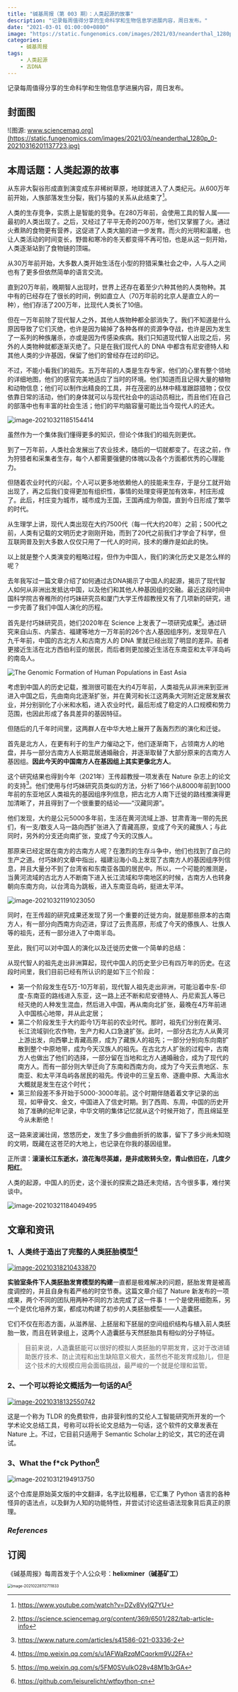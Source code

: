 ```yaml
---
title: "碱基周报（第 003 期）：人类起源的故事"
description: "记录每周值得分享的生命科学和生物信息学进展内容，周日发布。"
date: "2021-03-01 01:00:00+0800"
image: "https://static.fungenomics.com/images/2021/03/neanderthal_1280p_0-20210316201137723.jpg"
categories:
    - 碱基周报
tags:
    - 人类起源
    - 古DNA
---
```


记录每周值得分享的生命科学和生物信息学进展内容，周日发布。

## 封面图

![图源: www.sciencemag.org](https://static.fungenomics.com/images/2021/03/neanderthal_1280p_0-20210316201137723.jpg)

## 本周话题：人类起源的故事

从东非大裂谷形成直到演变成东非稀树草原，地球就进入了人类纪元。从600万年前开始，人族部落发生分裂，我们与猿的关系从此结束了[^1]。

人类的生存竞争，实质上是智能的竞争。在280万年前，会使用工具的智人属——最初的人类出现了。之后，又经过了平平无奇的200万年，他们又掌握了火。通过火煮熟的食物更有营养，这促进了人类大脑的进一步发育。而火的光明和温暖，也让人类活动的时间变长，野兽和寒冷的冬天都变得不再可怕，也是从这一刻开始，人类逐渐站到了食物链的顶端。

从30万年前开始，大多数人类开始生活在小型的狩猎采集社会之中，人与人之间也有了更多但依然简单的语言交流。

直到20万年前，晚期智人出现时，世界上还存在着至少六种其他的人类物种。其中有的已经存在了很长的时间，例如直立人（70万年前的北京人是直立人的一种），他们存活了200万年，比现代人类长了10倍。

但在一万年前除了现代智人之外，其他人族物种都全部消失了。我们不知道是什么原因导致了它们灭绝，也许是因为输掉了各种各样的资源争夺战，也许是因为发生了一系列的种族屠杀，亦或是因为传感染疾病。我们只知道现代智人出现之后，另外的人类物种就都逐渐灭绝了。只是在我们现代人的 DNA 中都含有尼安德特人和其他人类的少许基因，保留了他们的曾经存在过的印记。

不过，不能小看我们的祖先。五万年前的人类是生存专家，他们的心里有整个领地的详细地图，他们的感官完美地适应了当时的环境。他们知道而且记得大量的植物和动物信息；他们可以制作出精良的工具，并在茂密的丛林中精准跟踪猎物；仅仅依靠日常的活动，他们的身体就可以与现代社会中的运动员相比，而且他们在自己的部落中也有丰富的社会生活；他们的平均脑容量可能比当今现代人的还大。

![image-20210321185154414](https://static.fungenomics.com/images/2021/03/image-20210321185154414.png)

虽然作为一个集体我们懂得更多的知识，但论个体我们的祖先则更优。

到了一万年前，人类社会发展出了农业技术，随后的一切就都变了。在这之前，作为狩猎者和采集者生存，每个人都需要强健的体魄以及各个方面都优秀的心理能力。

但随着农业时代的兴起，个人可以更多地依赖他人的技能来生存，于是分工就开始出现了，再之后我们变得更加有组织性，事情的处理变得更加有效率，村庄形成了。此后，村庄变为城市，城市成为王国，王国再成为帝国，直到今日形成了繁华的时代。

从生理学上讲，现代人类出现在大约7500代（每一代大约20年）之前；500代之前，人类有记载的文明历史才刚刚开始，而到了20代之前我们才学会了科学，但互联网普及到大多数人仅仅只用了一代人的时间，技术的爆炸是如此的快。 

以上就是整个人类演变的粗略过程，但作为中国人，我们的演化历史又是怎么样的呢？

去年我写过一篇文章介绍了如何通过古DNA揭示了中国人的起源，揭示了现代智人如何从非洲出发抵达中国，以及他们和其他人种基因组的交融。最近这段时间中国科学院古脊椎所的付巧妹研究员和厦门大学王传超教授又有了几项新的研究，进一步完善了我们中国人演化的历程。

首先是付巧妹研究员，她们2020年在 Science 上发表了一项研究成果[^2]。通过研究来自山东、内蒙古、福建等地方一万年前的26个古人基因组序列，发现早在八九千年前，中国的古北方人和古南方人的 DNA 里就已经出现了明显的差异。前者更接近生活在北方西伯利亚的居民，而后者则更加接近生活在东南亚和太平洋岛屿的南岛人。

![The Genomic Formation of Human Populations in East Asia](https://static.fungenomics.com/images/2021/03/F4.medium.gif)

考虑到中国人的历史记载，推测很可能在大约4万年前，人类祖先从非洲来到亚洲进入中国之后，先由南向北逐渐扩张，并在黄河和长江这两条大河附近定居发展农业，并分别驯化了小米和水稻，进入农业时代，最后形成了稳定的人口规模和势力范围，也因此形成了各具差异的基因特征。

但随后的几千年时间里，这两群人在中华大地上展开了轰轰烈烈的演化和迁徙。

首先是北方人，在更有利于的生产力催动之下，他们逐渐南下，占领南方人的地盘，并与一部分古南方人长期混居通婚融合，并逐渐取替了大部分原来的古南方人基因组。**因此今天的中国南方人在基因组上其实更像北方人**。

这个研究结果也得到今年（2021年）王传超教授一项发表在 Nature 杂志上的论文的支持[^3]。他们使用与付巧妹研究员类似的方法，分析了166个从8000年前到1000年前的东亚地区人类祖先的基因组序列信息，把古北方人南下迁徙的路线推演得更加清晰了，并且得到了一个很重要的结论——“汉藏同源”。

他们发现，大约是公元5000多年前，生活在黄河流域上游、甘肃青海一带的先民们，有一支/数支人马一路向西扩张进入了青藏高原，变成了今天的藏族人；与此同时，另外的分支还向南扩张，变成了今天的汉族人。

那原来已经定居在南方的古南方人呢？在激烈的生存斗争中，他们也找到了自己的生产之道。付巧妹的文章中指出，福建沿海小岛上发现了古南方人的基因组序列信息，并且大量分不到了台湾省和东南亚各国的居民中。所以，一个可能的推测是，当黄河流域的古北方人不断南下进入长江流域和华南地区的时候，古南方人也转身朝向东南方向，以台湾岛为跳板，进入东南亚岛屿，挺进太平洋。

![image-20210321191023050](https://static.fungenomics.com/images/2021/03/image-20210321191023050.png)

同时，在王传超的研究成果还发现了另一个重要的迁徙方向，就是那些原本的古南方人，有一部分向西南方向迈进，穿过了云贵高原，形成了今天的傣族人、壮族人等的祖先，还有一部分进入了中南半岛。

至此，我们可以对中国人的演化以及迁徙历史做一个简单的总结：

从现代智人的祖先走出非洲算起，现代中国人的历史至少已有四万年的历史。在这段时间里，我们目前已经有所认识的是如下三个阶段：

- 第一个阶段发生在5万-10万年前，现代智人祖先走出非洲，可能沿着中东-印度-东南亚的路线进入东亚，这一路上还不断和尼安德特人、丹尼索瓦人等已经灭绝的人种发生混血，然后进入中国，再从南向北扩张，最晚在4万年前进入中国核心地带，并从此定居；
- 第二个阶段发生于大约距今1万年前的农业时代。那时，祖先们分别在黄河、长江流域驯化农作物，生产力和人口急速扩张。此时，一部分古北方人从黄河上游出发，向西攀上青藏高原，成为了藏族人的祖先；一部分分别向东向南扩散到整个中原地带，成为今天汉族人的祖先。在古北方人扩张的过程中，古南方人也做出了他们的选择，一部分留在当地和北方人通婚融合，成为了现代的南方人。而有一部分则大举迁向了东南和西南方向，成为了今天云贵地区、东南亚、和太平洋岛屿各居民的祖先。传说中的三皇五帝、逐鹿中原、大禹治水大概就是发生在这个时代；
- 第三阶段差不多开始于5000-3000年前。这个时期伴随着着文字记录的出现，如甲骨文、金文，中国进入了信史时期。到了西周、东周，中国的历史开始了准确的纪年记录，中华文明的集体记忆就从这个时候开始了，而且绵延至今从未断绝！

这一路来波澜壮阔，悠悠历史，发生了多少曲曲折折的故事，留下了多少尚未知晓的文明，既藏在这苍茫的大地上，也记录在你我的基因组里。

正所谓：**滚滚长江东逝水，浪花淘尽英雄，是非成败转头空，青山依旧在，几度夕阳红**。

人类的起源，中国人的历史，这个漫长的探索之路还未完结，古今很多事，难付笑谈中。

![image-20210321184049495](https://static.fungenomics.com/images/2021/03/image-20210321184049495.png)

## 文章和资讯

### 1、人类终于造出了完整的人类胚胎模型[^4]

[![image-20210318210433870](https://static.fungenomics.com/images/2021/03/image-20210318210433870.png)](https://mp.weixin.qq.com/s/u1AFWaRzqMCqorkm9VJ2FA)

**实验室条件下人类胚胎发育模型的构建**一直都是极难解决的问题，胚胎发育是被高度调控的，并且自身有着严格的时空节奏。这篇文章介绍了 Nature 新发布的一项成果，两个不同的团队用两种不同的方法完成了这一件事！一个是使用细胞系，另一个是优化培养方案，都成功构建了初步的人类胚胎模型——人造囊胚。

它们不仅在形态方面，从滋养层、上胚层和下胚层的空间组织结构与植入前人类胚胎一致，而且在转录组上，这两个人造囊胚与天然胚胎具有相似的分子特征。

> 目前来说，人造囊胚能可以很好的模拟人类胚胎的早期发育，这对于改进辅助医疗技术、防止流程和出生缺陷意义极大，虽然也不能发育成胎儿，但是这个技术的大规模应用会面临挑战，最严峻的一个就是伦理和监管。

### 2、一个可以将论文概括为一句话的AI[^5]

[![image-20210318132550742](https://static.fungenomics.com/images/2021/03/image-20210318132550742.png)](https://mp.weixin.qq.com/s/5FM0SVuIkO28v48M1b3rGA)

这是一个称为 TLDR 的免费软件，由非营利性的艾伦人工智能研究所开发的一个学术论文总结工具，号称可以将长论文总结为一句话，这个软件的文章发表在 Nature 上。不过，它目前只适用于 Semantic Scholar上的论文，其它的还在调试。

### 3、What the f*ck Python[^6]

![image-20210312194913750](https://static.fungenomics.com/images/2021/03/image-20210312194913750.png)



这个仓库是原始英文版的中文翻译，名字比较粗暴，它汇集了 Python 语言的各种怪异的语法点，以及鲜为人知的功能特性，并尝试讨论这些语法现象背后真正的原理。



### *References*

> [^1]: https://www.youtube.com/watch?v=DZv8VyIQ7YU
>[^2]: https://science.sciencemag.org/content/369/6501/282/tab-article-info
> [^3]: https://www.nature.com/articles/s41586-021-03336-2
>[^4]: https://mp.weixin.qq.com/s/u1AFWaRzqMCqorkm9VJ2FA
> [^5]: https://mp.weixin.qq.com/s/5FM0SVuIkO28v48M1b3rGA
>[^6]: https://github.com/leisurelicht/wtfpython-cn

## 订阅

《碱基周报》每周首发于个人公众号：**helixminer（碱基矿工）**

<img src="https://static.fungenomics.com/images/2021/03/helixminer-mid-red.png" alt="image-20210228112711833" style="zoom:60%;" />

